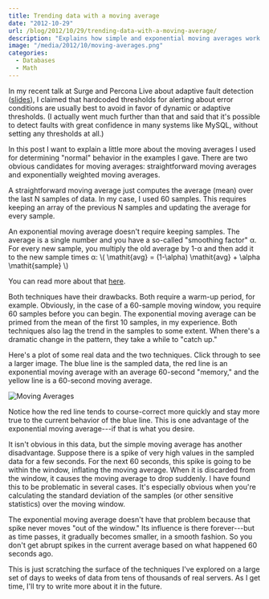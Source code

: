 ```yaml
---
title: Trending data with a moving average
date: "2012-10-29"
url: /blog/2012/10/29/trending-data-with-a-moving-average/
description: "Explains how simple and exponential moving averages work."
image: "/media/2012/10/moving-averages.png"
categories:
  - Databases
  - Math
---
```

In my recent talk at Surge and Percona Live about adaptive fault detection ([slides](/blog/2012/10/02/adaptive-fault-detection-in-mysql-servers/)), I claimed that hardcoded thresholds for alerting about error conditions are usually best to avoid in favor of dynamic or adaptive thresholds. (I actually went much further than that and said that it's possible to detect faults with great confidence in many systems like MySQL, without setting any thresholds at all.)

In this post I want to explain a little more about the moving averages I used for determining "normal" behavior in the examples I gave. There are two obvious candidates for moving averages: straightforward moving averages and exponentially weighted moving averages.

A straightforward moving average just computes the average (mean) over the last N samples of data. In my case, I used 60 samples. This requires keeping an array of the previous N samples and updating the average for every sample.

An exponential moving average doesn't require keeping samples. The average is a single number and you have a so-called "smoothing factor" &alpha;. For every new sample, you multiply the old average by 1-&alpha; and then add it to the new sample times &alpha;: \\( \\mathit{avg} = (1-\alpha) \\mathit{avg} + \alpha \\mathit{sample} \\)

You can read more about that [here](https://www.vividcortex.com/blog/2014/11/25/how-exponentially-weighted-moving-averages-work/).

Both techniques have their drawbacks. Both require a warm-up period, for example. Obviously, in the case of a 60-sample moving window, you require 60 samples before you can begin. The exponential moving average can be primed from the mean of the first 10 samples, in my experience. Both techniques also lag the trend in the samples to some extent. When there's a dramatic change in the pattern, they take a while to "catch up."

Here's a plot of some real data and the two techniques. Click through to see a larger image. The blue line is the sampled data, the red line is an exponential moving average with an average 60-second "memory," and the yellow line is a 60-second moving average.

![Moving Averages](/media/2012/10/moving-averages.png) 

Notice how the red line tends to course-correct more quickly and stay more true to the current behavior of the blue line. This is one advantage of the exponential moving average---if that is what you desire.

It isn't obvious in this data, but the simple moving average has another disadvantage. Suppose there is a spike of very high values in the sampled data for a few seconds. For the next 60 seconds, this spike is going to be within the window, inflating the moving average. When it is discarded from the window, it causes the moving average to drop suddenly. I have found this to be problematic in several cases. It's especially obvious when you're calculating the standard deviation of the samples (or other sensitive statistics) over the moving window.

The exponential moving average doesn't have that problem because that spike never moves "out of the window." Its influence is there forever---but as time passes, it gradually becomes smaller, in a smooth fashion. So you don't get abrupt spikes in the current average based on what happened 60 seconds ago.

This is just scratching the surface of the techniques I've explored on a large set of days to weeks of data from tens of thousands of real servers. As I get time, I'll try to write more about it in the future.


